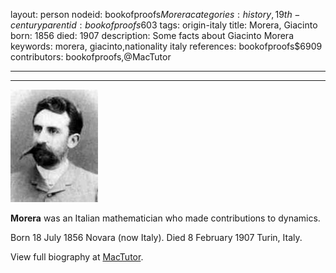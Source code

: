 layout: person
nodeid: bookofproofs$Morera
categories: history,19th-century
parentid: bookofproofs$603
tags: origin-italy
title: Morera, Giacinto
born: 1856
died: 1907
description: Some facts about Giacinto Morera
keywords: morera, giacinto,nationality italy
references: bookofproofs$6909
contributors: bookofproofs,@MacTutor

---


---

![Morera.jpg](https://github.com/bookofproofs/bookofproofs.github.io/blob/main/_sources/_assets/images/portraits/Morera.jpg?raw=true)

**Morera** was an Italian mathematician who made contributions to dynamics.

Born 18 July 1856 Novara (now Italy). Died 8 February 1907 Turin, Italy.


View full biography at [MacTutor](https://mathshistory.st-andrews.ac.uk/Biographies/Morera/).